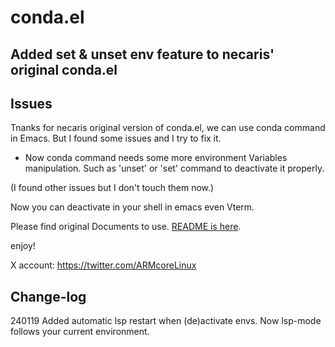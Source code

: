 # conda.el 
## Added set & unset env feature to necaris' original conda.el


## Issues

Tnanks for necaris original version of conda.el, we can use conda command in Emacs.
But I found some issues and I try to fix it.

* Now conda command needs some more environment Variables manipulation.
  Such as 'unset' or 'set' command to deactivate it properly.
  
(I found other issues but I don't touch them now.)

Now you can deactivate in your shell in emacs even Vterm.

Please find original Documents to use.
[README is here](https://github.com/ArmCorelin/conda.el/blob/main/README.md "https://github.com/ArmCorelin/conda.el/blob/main/README.md").

enjoy!

X account: https://twitter.com/ARMcoreLinux

## Change-log

240119 Added automatic lsp restart when (de)activate envs.
       Now lsp-mode follows your current environment.
